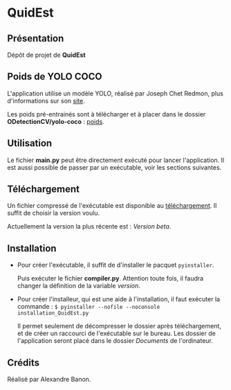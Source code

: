 # QuidEst

## Présentation
Dépôt de projet de **QuidEst**


## Poids de YOLO COCO
L'application utilise un modèle YOLO, réalisé par Joseph Chet Redmon, plus d'informations sur son [site](https://pjreddie.com/darknet/yolo/).

Les poids pré-entrainés sont à télécharger et à placer dans le dossier **ODetectionCV/yolo-coco** : [poids](https://pjreddie.com/media/files/yolov3.weights).


## Utilisation
Le fichier **main.py** peut être directement exécuté pour lancer l'application. Il est aussi possible de passer par un exécutable, voir les sections suivantes.


## Téléchargement
Un fichier compressé de l'exécutable est disponible au [téléchargement](https://drive.google.com/drive/folders/1LFToXumcK73RxTownUWq57vvJ3irxHTu?usp=sharing). Il suffit de choisir la version voulu.

Actuellement la version la plus récente est : *Version beta*.


## Installation
* Pour créer l'exécutable, il suffit de d'installer le pacquet `pyinstaller`.

  Puis exécuter le fichier **compiler.py**. Attention toute fois, il faudra changer la définition de la variable *version*.

* Pour créer l'installeur, qui est une aide à l'installation, il faut exécuter la commande : `$ pyinstaller --nofile --noconsole installation_QuidEst.py`

  Il permet seulement de décompresser le dossier après téléchargement, et de créer un raccourci de l'exécutable sur le bureau. Les dossier de l'application seront placé dans le dossier *Documents* de l'ordinateur.


## Crédits
Réalisé par Alexandre Banon.
